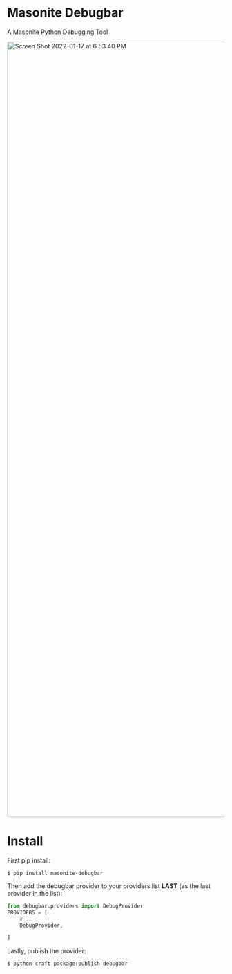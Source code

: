 # Masonite Debugbar

A Masonite Python Debugging Tool

<img width="1792" alt="Screen Shot 2022-01-17 at 6 53 40 PM" src="https://user-images.githubusercontent.com/20172538/149849594-f6d13c0a-51c5-4d10-91cc-c2cbddc98741.png">

# Install

First pip install:

```
$ pip install masonite-debugbar
```

Then add the debugbar provider to your providers list **LAST** (as the last provider in the list):

```python
from debugbar.providers import DebugProvider
PROVIDERS = [
    # ..
    DebugProvider,

]
```

Lastly, publish the provider:

```
$ python craft package:publish debugbar
```



